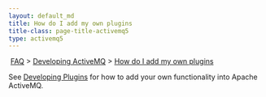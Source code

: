 ```yaml
---
layout: default_md
title: How do I add my own plugins 
title-class: page-title-activemq5
type: activemq5
---
```


 [FAQ](faq) > [Developing ActiveMQ](developing-activemq) > [How do I add my own plugins](how-do-i-add-my-own-plugins)


See [Developing Plugins](developing-plugins) for how to add your own functionality into Apache ActiveMQ.